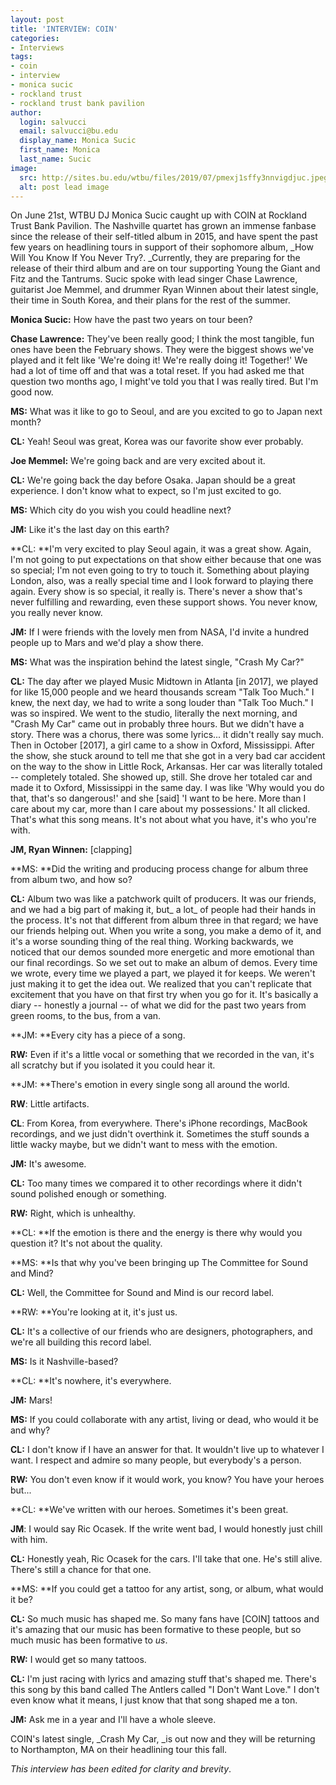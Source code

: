 ```yaml
---
layout: post
title: 'INTERVIEW: COIN'
categories:
- Interviews
tags:
- coin
- interview
- monica sucic
- rockland trust
- rockland trust bank pavilion
author:
  login: salvucci
  email: salvucci@bu.edu
  display_name: Monica Sucic
  first_name: Monica
  last_name: Sucic
image:
  src: http://sites.bu.edu/wtbu/files/2019/07/pmexj1sffy3nnvigdjuc.jpeg
  alt: post lead image
---
```

On June 21st, WTBU DJ Monica Sucic caught up with COIN at Rockland Trust Bank Pavilion. The Nashville quartet has grown an immense fanbase since the release of their self-titled album in 2015, and have spent the past few years on headlining tours in support of their sophomore album, _How Will You Know If You Never Try?. _Currently, they are preparing for the release of their third album and are on tour supporting Young the Giant and Fitz and the Tantrums. Sucic spoke with lead singer Chase Lawrence, guitarist Joe Memmel, and drummer Ryan Winnen about their latest single, their time in South Korea, and their plans for the rest of the summer. 

**Monica Sucic:** How have the past two years on tour been? 

**Chase Lawrence:** They've been really good; I think the most tangible, fun ones have been the February shows. They were the biggest shows we've played and it felt like 'We're doing it! We're really doing it! Together!' We had a lot of time off and that was a total reset. If you had asked me that question two months ago, I might've told you that I was really tired. But I'm good now. 

**MS:** What was it like to go to Seoul, and are you excited to go to Japan next month?

**CL:** Yeah! Seoul was great, Korea was our favorite show ever probably.

**Joe Memmel:** We're going back and are very excited about it.

**CL:** We're going back the day before Osaka. Japan should be a great experience. I don't know what to expect, so I'm just excited to go.

**MS:** Which city do you wish you could headline next? 

**JM:** Like it's the last day on this earth?

**CL: **I'm very excited to play Seoul again, it was a great show. Again, I'm not going to put expectations on that show either because that one was so special; I'm not even going to try to touch it. Something about playing London, also, was a really special time and I look forward to playing there again. Every show is so special, it really is. There's never a show that's never fulfilling and rewarding, even these support shows. You never know, you really never know.

**JM:** If I were friends with the lovely men from NASA, I'd invite a hundred people up to Mars and we'd play a show there.

**MS:** What was the inspiration behind the latest single, "Crash My Car?"

**CL:** The day after we played Music Midtown in Atlanta \[in 2017\], we played for like 15,000 people and we heard thousands scream "Talk Too Much." I knew, the next day, we had to write a song louder than "Talk Too Much." I was so inspired. We went to the studio, literally the next morning, and "Crash My Car" came out in probably three hours. But we didn't have a story. There was a chorus, there was some lyrics... it didn't really say much. Then in October \[2017\], a girl came to a show in Oxford, Mississippi. After the show, she stuck around to tell me that she got in a very bad car accident on the way to the show in Little Rock, Arkansas. Her car was literally totaled -- completely totaled. She showed up, still. She drove her totaled car and made it to Oxford, Mississippi in the same day. I was like 'Why would you do that, that's so dangerous!' and she \[said\] 'I want to be here. More than I care about my car, more than I care about my possessions.' It all clicked. That's what this song means. It's not about what you have, it's who you're with. 

**JM, Ryan Winnen:** \[clapping\]

**MS: **Did the writing and producing process change for album three from album two, and how so? 

**CL:** Album two was like a patchwork quilt of producers. It was our friends, and we had a big part of making it, but_ a lot_ of people had their hands in the process. It's not that different from album three in that regard; we have our friends helping out. When you write a song, you make a demo of it, and it's a worse sounding thing of the real thing. Working backwards, we noticed that our demos sounded more energetic and more emotional than our final recordings. So we set out to make an album of demos. Every time we wrote, every time we played a part, we played it for keeps. We weren't just making it to get the idea out. We realized that you can't replicate that excitement that you have on that first try when you go for it. It's basically a diary -- honestly a journal -- of what we did for the past two years from green rooms, to the bus, from a van. 

**JM: **Every city has a piece of a song.

**RW:** Even if it's a little vocal or something that we recorded in the van, it's all scratchy but if you isolated it you could hear it.

**JM: **There's emotion in every single song all around the world. 

**RW**: Little artifacts. 

**CL**: From Korea, from everywhere. There's iPhone recordings, MacBook recordings, and we just didn't overthink it. Sometimes the stuff sounds a little wacky maybe, but we didn't want to mess with the emotion.

**JM:** It's awesome. 

**CL:** Too many times we compared it to other recordings where it didn't sound polished enough or something.

**RW:** Right, which is unhealthy.

**CL: **If the emotion is there and the energy is there why would you question it? It's not about the quality. 

**MS: **Is that why you've been bringing up The Committee for Sound and Mind?

**CL:** Well, the Committee for Sound and Mind is our record label.

**RW: **You're looking at it, it's just us.

**CL:** It's a collective of our friends who are designers, photographers, and we're all building this record label.

**MS:** Is it Nashville-based?

**CL: **It's nowhere, it's everywhere. 

**JM:** Mars! 

**MS:** If you could collaborate with any artist, living or dead, who would it be and why? 

**CL:** I don't know if I have an answer for that. It wouldn't live up to whatever I want. I respect and admire so many people, but everybody's a person. 

**RW:** You don't even know if it would work, you know? You have your heroes but...

**CL: **We've written with our heroes. Sometimes it's been great.

**JM**: I would say Ric Ocasek. If the write went bad, I would honestly just chill with him.

**CL:** Honestly yeah, Ric Ocasek for the cars. I'll take that one. He's still alive. There's still a chance for that one. 

**MS: **If you could get a tattoo for any artist, song, or album, what would it be?

**CL:** So much music has shaped me. So many fans have \[COIN\] tattoos and it's amazing that our music has been formative to these people, but so much music has been formative to _us_. 

**RW:** I would get so many tattoos. 

**CL:** I'm just racing with lyrics and amazing stuff that's shaped me. There's this song by this band called The Antlers called "I Don't Want Love." I don't even know what it means, I just know that that song shaped me a ton. 

**JM:** Ask me in a year and I'll have a whole sleeve. 

COIN's latest single, _Crash My Car, _is out now and they will be returning to Northampton, MA on their headlining tour this fall. 

_This interview has been edited for clarity and brevity_.